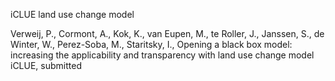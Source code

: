 iCLUE land use change model

Verweij, P., Cormont, A., Kok, K., van Eupen, M., te Roller, J., Janssen, S., de Winter, W., Perez-Soba, M., Staritsky, I., Opening a black box model: increasing the applicability and transparency with land use change model iCLUE, submitted
